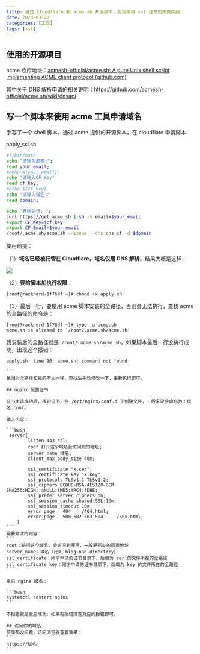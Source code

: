 ```yaml
---
title: 通过 Cloudflare 和 acme.sh 开源脚本，实现申请 ssl 证书加免费续期
date: 2023-03-20
categories: [工具]
tags: [ssl]
---
```

## 使用的开源项目

acme 仓库地址：[acmesh-official/acme.sh: A pure Unix shell script implementing ACME client protocol (github.com)](https://github.com/acmesh-official/acme.sh)

其中关于 DNS 解析申请的相关说明：https://github.com/acmesh-official/acme.sh/wiki/dnsapi

## 写一个脚本来使用 acme 工具申请域名
手写了一个 shell 脚本，通过 acme 提供的开源脚本，在 cloudflare 申请脚本：

apply_ssl.sh
```bash
#!/bin/bash
echo "请输入邮箱:";
read your_email;
#echo ${your_email};
echo "请输入CF_Key"
read cf_key;
#echo ${cf_key}
echo "请输入域名:"
read domain;

echo "开始执行: ";
curl https://get.acme.sh | sh -s email=$your_email
export CF_Key=$cf_key
export CF_Email=$your_email
/root/.acme.sh/acme.sh --issue --dns dns_cf -d $domain
```
使用前提：

（1）**域名已经被托管在 Cloudflare，域名仅用 DNS 解析**。结果大概是这样：

![](https://s2.loli.net/2023/03/29/b4vXfjLQw2zFCU6.png)

（2）**要给脚本加执行权限**：
```
[root@racknerd-1f76df ~]# chmod +x apply.sh
```
（3）最后一行，要使用 acme 脚本安装的全路径，否则会无法执行，查找 acme 的全路径的命令是：
```
[root@racknerd-1f76df ~]# type -a acme.sh
acme.sh is aliased to `/root/.acme.sh/acme.sh'
```
我安装后的全路径就是` /root/.acme.sh/acme.sh`，如果脚本最后一行没执行成功，出现这个报错：
````
apply.sh: line 16: acme.sh: command not found

```
是因为全路径和我的不太一样，查找后手动修改一下，重新执行即可。

## nginx 配置证书

证书申请成功后，找到证书，在 /ect/nginx/conf.d 下创建文件，一般来说会命名为：域名.conf。

输入内容：

```bash
 server{
        listen 443 ssl;
        root 打开这个域名会访问到的地址;
        server_name 域名;  
        client_max_body_size 40m;  

        ssl_certificate "x.cer"; 
        ssl_certificate_key "x.key"; 
        ssl_protocols TLSv1.1 TLSv1.2;
        ssl_ciphers ECDHE-RSA-AES128-GCM-SHA256:HIGH:!aNULL:!MD5:!RC4:!DHE;
        ssl_prefer_server_ciphers on;
        ssl_session_cache shared:SSL:10m;
        ssl_session_timeout 10m;
        error_page   404    /404.html;
        error_page   500 502 503 504     /50x.html;
    }
```
需要修改的内容：
```
root：访问这个域名，会访问到哪里，一般是网站的首页地址
server_name：域名（比如 blog.nan.directory）
ssl_certificate：刚才申请的证书目录下，后缀为 cer 的文件所在的全路径
ssl_certificate_key：刚才申请的证书目录下，后缀为 key 的文件所在的全路径
```

重启 nginx 服务：

```bash
systemctl restart nginx
```

不报错就是重启成功。如果有报错排查对应的报错即可。

## 访问你的域名
前面都没问题，访问浏览器查看效果：
```
https://域名
```
